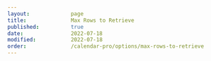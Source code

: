 ```yaml
---
layout:             page
title:              Max Rows to Retrieve
published:          true
date:               2022-07-18
modified:           2022-07-18
order:              /calendar-pro/options/max-rows-to-retrieve
---
```


